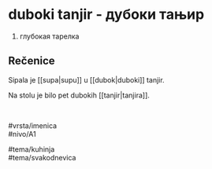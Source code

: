 # duboki tanjir - дубоки тањир

1. глубокая тарелка  

## Rečenice

Sipala je [[supa|supu]] u [[dubok|duboki]] tanjir.  

Na stolu je bilo pet dubokih [[tanjir|tanjira]].  

<br>

#vrsta/imenica  
#nivo/A1  

#tema/kuhinja  
#tema/svakodnevica  
